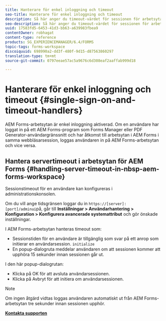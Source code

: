 ```yaml
---
title: Hanterare för enkel inloggning och timeout
seo-title: Hanterare för enkel inloggning och timeout
description: Så här anger du timeout-värdet för sessionen för arbetsytan i AEM Forms.
seo-description: Så här anger du timeout-värdet för sessionen för arbetsytan i AEM Forms.
uuid: 17583fd5-6453-41d3-bb63-a639983fbea9
contentOwner: robhagat
content-type: reference
products: SG_EXPERIENCEMANAGER/6.4/FORMS
topic-tags: forms-workspace
discoiquuid: 698990a2-dd3f-480f-9d15-d87563860297
translation-type: tm+mt
source-git-commit: 0797eeae57ac5a9676c6d308eaf2aaffab999d18

---
```



# Hanterare för enkel inloggning och timeout {#single-sign-on-and-timeout-handlers}

AEM Forms-arbetsytan är enkel inloggning aktiverad. Om en användare har loggat in på ett AEM Forms-program som Forms Manager eller PDF Generator-användargränssnitt och har åtkomst till arbetsytan i AEM Forms i samma webbläsarsession, loggas användaren in på AEM Forms-arbetsytan och vice versa.

## Hantera servertimeout i arbetsytan för AEM Forms {#handling-server-timeout-in-nbsp-aem-forms-workspace}

Sessionstimeout för en användare kan konfigureras i administrationskonsolen.

Om du vill ange tidsgränsen loggar du in `https://[server]:[port]/adminui`på, går till **Inställningar > Användarhantering > Konfiguration > Konfigurera avancerade systemattribut** och gör önskade inställningar.

I AEM Forms-arbetsytan hanteras timeout som:

* Sessionstiden för en användare är tillgänglig som svar på ett anrop som initierar en användarsession. `initialize`
* En popup-dialogruta meddelar användaren om att sessionen kommer att upphöra 15 sekunder innan sessionen går ut.

I den här popup-dialogrutan:

* Klicka på OK för att avsluta användarsessionen.
* Klicka på Avbryt för att initiera om användarsessionen.

>[!NOTE]
>
>Om ingen åtgärd vidtas loggas användaren automatiskt ut från AEM Forms-arbetsytan tre sekunder innan sessionen upphör.

**[Kontakta supporten](https://www.adobe.com/account/sign-in.supportportal.html)**

